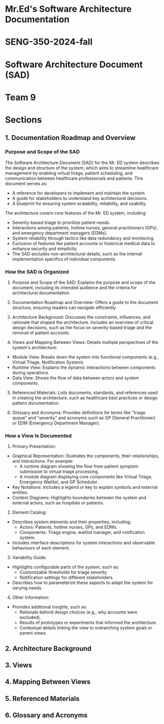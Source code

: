 # Mr.Ed's Software Architecture Documentation
# SENG-350-2024-fall
# Software Architecture Document (SAD)
# Team 9


# Sections <br>
## 1. Documentation Roadmap and Overview <br>
### Purpose and Scope of the SAD

The Software Architecture Document (SAD) for the Mr. ED system describes the design and structure of the system, which aims to streamline healthcare management by enabling virtual triage, patient scheduling, and communication between healthcare professionals and patients. This document serves as:

- A reference for developers to implement and maintain the system.
- A guide for stakeholders to understand key architectural decisions.
- A blueprint for ensuring system scalability, reliability, and usability.

The architecture covers core features of the Mr. ED system, including:

- Severity-based triage to prioritize patient needs.
- Interactions among patients, hotline nurses, general practitioners (GPs), and emergency department managers (EDMs).
- System reliability through tactics like data redundancy and monitoring.
- Exclusion of features like patient accounts or historical medical data to enhance security and simplicity.
- The SAD excludes non-architectural details, such as the internal implementation specifics of individual components.

### How the SAD is Organized

1. Purpose and Scope of the SAD:
Explains the purpose and scope of the document, including its intended audience and the criteria for architectural documentation.

2. Documentation Roadmap and Overview:
Offers a guide to the document structure, ensuring readers can navigate efficiently.

3. Architecture Background:
Discusses the constraints, influences, and rationale that shaped the architecture. Includes an overview of critical design decisions, such as the focus on severity-based triage and the removal of patient accounts.

4. Views and Mapping Between Views:
Details multiple perspectives of the system's architecture:
- Module View: Breaks down the system into functional components (e.g., Virtual Triage, Notification System).
- Runtime View: Explains the dynamic interactions between components during operations.
- Data View: Shows the flow of data between actors and system components.

5. Referenced Materials:
Lists documents, standards, and references used in creating the architecture, such as healthcare best practices or design pattern documentation.

6. Glossary and Acronyms:
Provides definitions for terms like "triage queue" and "severity" and acronyms such as GP (General Practitioner) or EDM (Emergency Department Manager).

### How a View Is Documented

1. Primary Presentation:
- Graphical Representation: Illustrates the components, their relationships, and interactions. For example:
  - A runtime diagram showing the flow from patient symptom submission to virtual triage processing.
  - A module diagram displaying core components like Virtual Triage, Emergency Waitlist, and GP Scheduler.
- Key Notations: Includes a legend or key to explain symbols and external entities.
- Context Diagrams: Highlights boundaries between the system and external actors, such as hospitals or patients.

2. Element Catalog:
- Describes system elements and their properties, including:
  - Actors: Patients, hotline nurses, GPs, and EDMs.
  - Components: Triage engine, waitlist manager, and notification system.
- Includes interface descriptions for system interactions and observable behaviours of each element.

3. Variability Guide:
- Highlights configurable parts of the system, such as:
  - Customizable thresholds for triage severity.
  - Notification settings for different stakeholders.
- Describes how to parameterize these aspects to adapt the system for varying needs.

4. Other Information:
- Provides additional insights, such as:
  - Rationale behind design choices (e.g., why accounts were excluded).
  - Results of prototypes or experiments that informed the architecture.
  - Contextual details linking the view to overarching system goals or parent views.

## 2. Architecture Background <br>
## 3. Views <br>
## 4. Mapping Between Views <br>
## 5. Referenced Materials <br>
## 6. Glossary and Acronyms <br>
